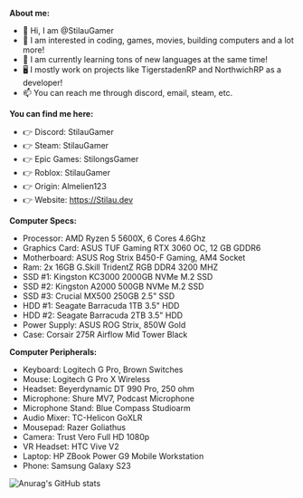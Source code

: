 **About me:**
- 👋 Hi, I am @StilauGamer
- 👀 I am interested in coding, games, movies, building computers and a lot more!
- 🌱 I am currently learning tons of new languages at the same time!
- 🖥️ I mostly work on projects like TigerstadenRP and NorthwichRP as a developer!
- 📫 You can reach me through discord, email, steam, etc.

**You can find me here:**
- 👉 Discord: StilauGamer
- 👉 Steam: StilauGamer
- 👉 Epic Games: StilongsGamer
- 👉 Roblox: StilauGamer
- 👉 Origin: Almelien123
- 👉 Website: https://Stilau.dev

**Computer Specs:**
- Processor: AMD Ryzen 5 5600X, 6 Cores 4.6Ghz
- Graphics Card: ASUS TUF Gaming RTX 3060 OC, 12 GB GDDR6
- Motherboard: ASUS Rog Strix B450-F Gaming, AM4 Socket
- Ram: 2x 16GB G.Skill TridentZ RGB DDR4 3200 MHZ
- SSD #1: Kingston KC3000 2000GB NVMe M.2 SSD
- SSD #2: Kingston A2000 500GB NVMe M.2 SSD
- SSD #3: Crucial MX500 250GB 2.5" SSD
- HDD #1: Seagate Barracuda 1TB 3.5" HDD
- HDD #2: Seagate Barracuda 2TB 3.5" HDD
- Power Supply: ASUS ROG Strix, 850W Gold
- Case: Corsair 275R Airflow Mid Tower Black

**Computer Peripherals:**
- Keyboard: Logitech G Pro, Brown Switches
- Mouse: Logitech G Pro X Wireless
- Headset: Beyerdynamic DT 990 Pro, 250 ohm
- Microphone: Shure MV7, Podcast Microphone
- Microphone Stand: Blue Compass Studioarm
- Audio Mixer: TC-Helicon GoXLR
- Mousepad: Razer Goliathus
- Camera: Trust Vero Full HD 1080p
- VR Headset: HTC Vive V2
- Laptop: HP ZBook Power G9 Mobile Workstation
- Phone: Samsung Galaxy S23


![Anurag's GitHub stats](https://github-readme-stats.vercel.app/api?username=StilauGamer&count_private=true&show_icons=true&include_all_commits=true&theme=gruvbox)
